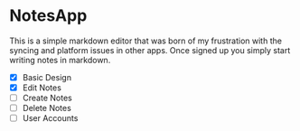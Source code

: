 NotesApp
===

This is a simple markdown editor that was born of my frustration with the syncing and platform issues in other apps. Once signed up you simply start writing notes in markdown. 

- [x] Basic Design
- [x] Edit Notes
- [ ] Create Notes
- [ ] Delete Notes
- [ ] User Accounts
